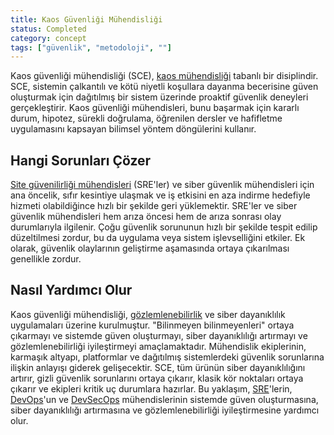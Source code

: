 ```yaml
---
title: Kaos Güvenliği Mühendisliği
status: Completed
category: concept
tags: ["güvenlik", "metodoloji", ""]
---
```


Kaos güvenliği mühendisliği (SCE), [kaos mühendisliği](/chaos-engineering/) tabanlı bir disiplindir. SCE, sistemin çalkantılı ve kötü niyetli koşullara dayanma becerisine güven oluşturmak için dağıtılmış bir sistem üzerinde proaktif güvenlik deneyleri gerçekleştirir. Kaos güvenliği mühendisleri, bunu başarmak için kararlı durum, hipotez, sürekli doğrulama, öğrenilen dersler ve hafifletme uygulamasını kapsayan bilimsel yöntem döngülerini kullanır.

## Hangi Sorunları Çözer
[Site güvenilirliği mühendisleri](./site-reliability-engineering/) (SRE'ler) ve siber güvenlik mühendisleri için ana öncelik, sıfır kesintiye ulaşmak ve iş etkisini en aza indirme hedefiyle hizmeti olabildiğince hızlı bir şekilde geri yüklemektir. SRE'ler ve siber güvenlik mühendisleri hem arıza öncesi hem de arıza sonrası olay durumlarıyla ilgilenir. Çoğu güvenlik sorununun hızlı bir şekilde tespit edilip düzeltilmesi zordur, bu da uygulama veya sistem işlevselliğini etkiler. Ek olarak, güvenlik olaylarının geliştirme aşamasında ortaya çıkarılması genellikle zordur.

## Nasıl Yardımcı Olur
Kaos güvenliği mühendisliği, [gözlemlenebilirlik](/observability/) ve siber dayanıklılık uygulamaları üzerine kurulmuştur. "Bilinmeyen bilinmeyenleri" ortaya çıkarmayı ve sistemde güven oluşturmayı, siber dayanıklılığı artırmayı ve gözlemlenebilirliği iyileştirmeyi amaçlamaktadır. 
Mühendislik ekiplerinin, karmaşık altyapı, platformlar ve dağıtılmış sistemlerdeki güvenlik sorunlarına ilişkin anlayışı giderek gelişecektir. SCE, tüm ürünün siber dayanıklılığını artırır, gizli güvenlik sorunlarını ortaya çıkarır, klasik kör noktaları ortaya çıkarır ve ekipleri kritik uç durumlara hazırlar. Bu yaklaşım, [SRE](/site-reliability-engineering/)'lerin, [DevOps](/devops/)'un ve [DevSecOps](/devsecops/) mühendislerinin sistemde güven oluşturmasına, siber dayanıklılığı artırmasına ve gözlemlenebilirliği iyileştirmesine yardımcı olur.
